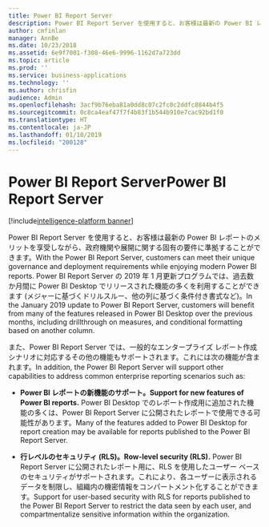 ```yaml
---
title: Power BI Report Server
description: Power BI Report Server を使用すると、お客様は最新の Power BI レポートのメリットを享受しながら、政府機関や展開に関する固有の要件に準拠することができます。
author: cmfinlan
manager: AnnBe
ms.date: 10/23/2018
ms.assetid: 6e9f7001-f308-46e6-9996-1162d7a723dd
ms.topic: article
ms.prod: ''
ms.service: business-applications
ms.technology: ''
ms.author: chrisfin
audience: Admin
ms.openlocfilehash: 3acf9b76eba81a0dd8c07c2fc0c2ddfc8844b4f5
ms.sourcegitcommit: 0c8ca4eaf47f7f4b83f1b544b910e7cac92bd1f0
ms.translationtype: HT
ms.contentlocale: ja-JP
ms.lasthandoff: 01/10/2019
ms.locfileid: "200128"
---
```

# <a name="power-bi-report-server"></a><span data-ttu-id="9970d-103">Power BI Report Server</span><span class="sxs-lookup"><span data-stu-id="9970d-103">Power BI Report Server</span></span>

[!include[intelligence-platform banner](../../includes/intelligence-platform.md)]

<span data-ttu-id="9970d-104">Power BI Report Server を使用すると、お客様は最新の Power BI レポートのメリットを享受しながら、政府機関や展開に関する固有の要件に準拠することができます。</span><span class="sxs-lookup"><span data-stu-id="9970d-104">With the Power BI Report Server, customers can meet their unique governance and deployment requirements while enjoying modern Power BI reports.</span></span> <span data-ttu-id="9970d-105">Power BI Report Server の 2019 年 1 月更新プログラムでは、過去数か月間に Power BI Desktop でリリースされた機能の多くを利用することができます (メジャーに基づくドリルスルー、他の列に基づく条件付き書式など)。</span><span class="sxs-lookup"><span data-stu-id="9970d-105">In the January 2019 update to Power BI Report Server, customers will benefit from many of the features released in Power BI Desktop over the previous months, including drillthrough on measures, and conditional formatting based on another column.</span></span> 

<span data-ttu-id="9970d-106">また、Power BI Report Server では、一般的なエンタープライズ レポート作成シナリオに対応するその他の機能もサポートされます。これには次の機能が含まれます。</span><span class="sxs-lookup"><span data-stu-id="9970d-106">In addition, the Power BI Report Server will support other capabilities to address common enterprise reporting scenarios such as:</span></span>

-  <span data-ttu-id="9970d-107">**Power BI レポートの新機能のサポート。**</span><span class="sxs-lookup"><span data-stu-id="9970d-107">**Support for new features of Power BI reports.**</span></span> <span data-ttu-id="9970d-108">Power BI Desktop でのレポート作成用に追加された機能の多くは、Power BI Report Server に公開されたレポートで使用できる可能性があります。</span><span class="sxs-lookup"><span data-stu-id="9970d-108">Many of the features added to Power BI Desktop for report creation may be available for reports published to the Power BI Report Server.</span></span>

-   <span data-ttu-id="9970d-109">**行レベルのセキュリティ (RLS)。**</span><span class="sxs-lookup"><span data-stu-id="9970d-109">**Row-level security (RLS).**</span></span> <span data-ttu-id="9970d-110">Power BI Report Server に公開されたレポート用に、RLS を使用したユーザー ベースのセキュリティがサポートされます。これにより、各ユーザーに表示されるデータを制限し、組織内の機密情報をコンパートメント化することができます。</span><span class="sxs-lookup"><span data-stu-id="9970d-110">Support for user-based security with RLS for reports published to the Power BI Report Server to restrict the data seen by each user, and compartmentalize sensitive information within the organization.</span></span>
